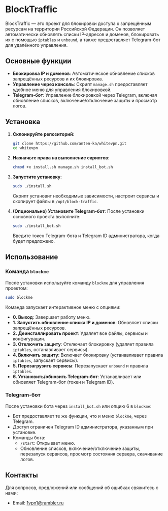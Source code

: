 # BlockTraffic

BlockTraffic — это проект для блокировки доступа к запрещённым ресурсам на территории Российской Федерации. Он позволяет автоматически обновлять списки IP-адресов и доменов, блокировать их с помощью `iptables` и `unbound`, а также предоставляет Telegram-бот для удалённого управления.

## Основные функции
- **Блокировка IP и доменов**: Автоматическое обновление списков запрещённых ресурсов и их блокировка.
- **Управление через консоль**: Скрипт `manage.sh` предоставляет удобное меню для управления блокировкой.
- **Telegram-бот**: Управление блокировкой через Telegram, включая обновление списков, включение/отключение защиты и просмотр логов.


## Установка
1. **Склонируйте репозиторий**:
   ```bash
   git clone https://github.com/anten-ka/whitevpn.git
   cd whitevpn
   ```

2. **Назначьте права на выполнение скриптов**:
   ```bash
   chmod +x install.sh manage.sh install_bot.sh
   ```

3. **Запустите установку**:
   ```bash
   sudo ./install.sh
   ```
   Скрипт установит необходимые зависимости, настроит сервисы и скопирует файлы в `/opt/block-traffic`.

4. **(Опционально) Установите Telegram-бот**:
   После установки основного проекта выполните:
   ```bash
   sudo ./install_bot.sh
   ```
   Введите токен Telegram-бота и Telegram ID администратора, когда будет предложено.

## Использование
### Команда `blockme`
После установки используйте команду `blockme` для управления проектом:
```bash
sudo blockme
```
Команда запускает интерактивное меню с опциями:
- **0. Выход**: Завершает работу меню.
- **1. Запустить обновление списка IP и доменов**: Обновляет списки запрещённых ресурсов.
- **2. Деинсталлировать проект**: Удаляет все файлы, сервисы и конфигурации.
- **3. Отключить защиту**: Отключает блокировку (удаляет правила `iptables`, останавливает сервисы).
- **4. Включить защиту**: Включает блокировку (устанавливает правила `iptables`, запускает сервисы).
- **5. Перезагрузить сервисы**: Перезапускает `unbound` и правила `iptables`.
- **6. Установить/обновить Telegram-бот**: Устанавливает или обновляет Telegram-бот (токен и Telegram ID).

### Telegram-бот
После установки бота через `install_bot.sh` или опцию 6 в `blockme`:
- Бот предоставляет те же функции, что и меню `blockme`, через Telegram.
- Доступ ограничен Telegram ID администратора, указанным при установке.
- Команды бота:
  - `/start`: Открывает меню.
  - Обновление списков, включение/отключение защиты, перезапуск сервисов, просмотр состояния сервера, скачивание логов.

## Контакты
Для вопросов, предложений или сообщений об ошибках свяжитесь с нами:
- Email: 1vpn1@rambler.ru
